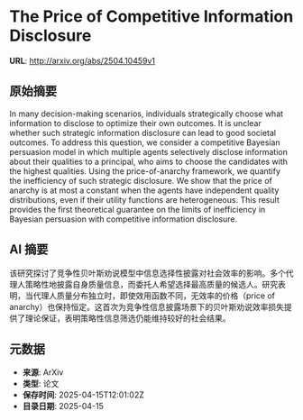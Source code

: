 # The Price of Competitive Information Disclosure

**URL**: http://arxiv.org/abs/2504.10459v1

## 原始摘要

In many decision-making scenarios, individuals strategically choose what
information to disclose to optimize their own outcomes. It is unclear whether
such strategic information disclosure can lead to good societal outcomes. To
address this question, we consider a competitive Bayesian persuasion model in
which multiple agents selectively disclose information about their qualities to
a principal, who aims to choose the candidates with the highest qualities.
Using the price-of-anarchy framework, we quantify the inefficiency of such
strategic disclosure. We show that the price of anarchy is at most a constant
when the agents have independent quality distributions, even if their utility
functions are heterogeneous. This result provides the first theoretical
guarantee on the limits of inefficiency in Bayesian persuasion with competitive
information disclosure.


## AI 摘要

该研究探讨了竞争性贝叶斯劝说模型中信息选择性披露对社会效率的影响。多个代理人策略性地披露自身质量信息，而委托人希望选择最高质量的候选人。研究表明，当代理人质量分布独立时，即使效用函数不同，无效率的价格（price of anarchy）也保持恒定。这首次为竞争性信息披露场景下的贝叶斯劝说效率损失提供了理论保证，表明策略性信息筛选仍能维持较好的社会结果。

## 元数据

- **来源**: ArXiv
- **类型**: 论文
- **保存时间**: 2025-04-15T12:01:02Z
- **目录日期**: 2025-04-15
